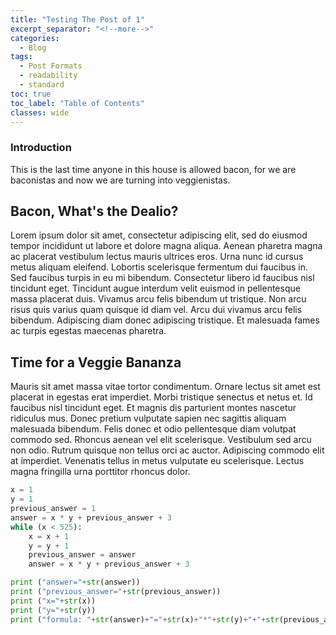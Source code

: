 ```yaml
---
title: "Testing The Post of 1"
excerpt_separator: "<!--more-->"
categories:
  - Blog
tags:
  - Post Formats
  - readability
  - standard
toc: true
toc_label: "Table of Contents"
classes: wide
---
```


### Introduction

This is the last time anyone in this house is allowed bacon, for we are baconistas and now we are turning into veggienistas. 

## Bacon, What's the Dealio?

Lorem ipsum dolor sit amet, consectetur adipiscing elit, sed do eiusmod tempor incididunt ut labore et dolore magna aliqua. Aenean pharetra magna ac placerat vestibulum lectus mauris ultrices eros. Urna nunc id cursus metus aliquam eleifend. Lobortis scelerisque fermentum dui faucibus in. Sed faucibus turpis in eu mi bibendum. Consectetur libero id faucibus nisl tincidunt eget. Tincidunt augue interdum velit euismod in pellentesque massa placerat duis. Vivamus arcu felis bibendum ut tristique. Non arcu risus quis varius quam quisque id diam vel. Arcu dui vivamus arcu felis bibendum. Adipiscing diam donec adipiscing tristique. Et malesuada fames ac turpis egestas maecenas pharetra.

## Time for a Veggie Bananza

Mauris sit amet massa vitae tortor condimentum. Ornare lectus sit amet est placerat in egestas erat imperdiet. Morbi tristique senectus et netus et. Id faucibus nisl tincidunt eget. Et magnis dis parturient montes nascetur ridiculus mus. Donec pretium vulputate sapien nec sagittis aliquam malesuada bibendum. Felis donec et odio pellentesque diam volutpat commodo sed. Rhoncus aenean vel elit scelerisque. Vestibulum sed arcu non odio. Rutrum quisque non tellus orci ac auctor. Adipiscing commodo elit at imperdiet. Venenatis tellus in metus vulputate eu scelerisque. Lectus magna fringilla urna porttitor rhoncus dolor.

```python
x = 1
y = 1
previous_answer = 1
answer = x * y + previous_answer + 3
while (x < 525):
	x = x + 1
	y = y + 1
	previous_answer = answer
	answer = x * y + previous_answer + 3

print ("answer="+str(answer))
print ("previous_answer="+str(previous_answer))
print ("x="+str(x))
print ("y="+str(y))
print ("formula: "+str(answer)+"="+str(x)+"*"+str(y)+"+"+str(previous_answer)+"+"+"3")
```
